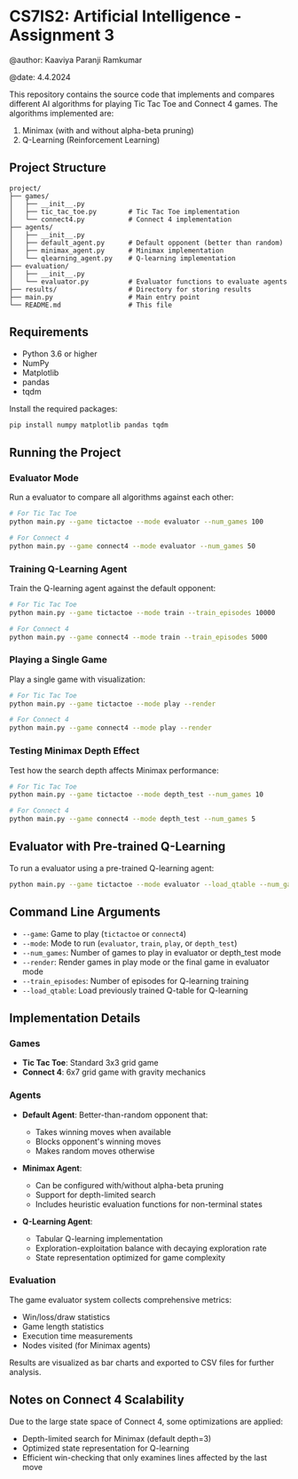 # CS7IS2: Artificial Intelligence - Assignment 3

@author: Kaaviya Paranji Ramkumar

@date: 4.4.2024

This repository contains the source code that implements and compares different AI algorithms for playing Tic Tac Toe and Connect 4 games. The algorithms implemented are:

1. Minimax (with and without alpha-beta pruning)
2. Q-Learning (Reinforcement Learning)

## Project Structure

```
project/
├── games/
│   ├── __init__.py
│   ├── tic_tac_toe.py        # Tic Tac Toe implementation
│   └── connect4.py           # Connect 4 implementation
├── agents/
│   ├── __init__.py
│   ├── default_agent.py      # Default opponent (better than random)
│   ├── minimax_agent.py      # Minimax implementation
│   └── qlearning_agent.py    # Q-learning implementation
├── evaluation/
│   ├── __init__.py
│   └── evaluator.py          # Evaluator functions to evaluate agents
├── results/                  # Directory for storing results
├── main.py                   # Main entry point
└── README.md                 # This file
```

## Requirements

- Python 3.6 or higher
- NumPy
- Matplotlib
- pandas
- tqdm

Install the required packages:

```bash
pip install numpy matplotlib pandas tqdm
```

## Running the Project

### Evaluator Mode

Run a evaluator to compare all algorithms against each other:

```bash
# For Tic Tac Toe
python main.py --game tictactoe --mode evaluator --num_games 100

# For Connect 4
python main.py --game connect4 --mode evaluator --num_games 50
```

### Training Q-Learning Agent

Train the Q-learning agent against the default opponent:

```bash
# For Tic Tac Toe
python main.py --game tictactoe --mode train --train_episodes 10000

# For Connect 4
python main.py --game connect4 --mode train --train_episodes 5000
```

### Playing a Single Game

Play a single game with visualization:

```bash
# For Tic Tac Toe
python main.py --game tictactoe --mode play --render

# For Connect 4
python main.py --game connect4 --mode play --render
```

### Testing Minimax Depth Effect

Test how the search depth affects Minimax performance:

```bash
# For Tic Tac Toe
python main.py --game tictactoe --mode depth_test --num_games 10

# For Connect 4
python main.py --game connect4 --mode depth_test --num_games 5
```

## Evaluator with Pre-trained Q-Learning

To run a evaluator using a pre-trained Q-learning agent:

```bash
python main.py --game tictactoe --mode evaluator --load_qtable --num_games 100
```

## Command Line Arguments

- `--game`: Game to play (`tictactoe` or `connect4`)
- `--mode`: Mode to run (`evaluator`, `train`, `play`, or `depth_test`)
- `--num_games`: Number of games to play in evaluator or depth_test mode
- `--render`: Render games in play mode or the final game in evaluator mode
- `--train_episodes`: Number of episodes for Q-learning training
- `--load_qtable`: Load previously trained Q-table for Q-learning

## Implementation Details

### Games

- **Tic Tac Toe**: Standard 3x3 grid game
- **Connect 4**: 6x7 grid game with gravity mechanics

### Agents

- **Default Agent**: Better-than-random opponent that:
  - Takes winning moves when available
  - Blocks opponent's winning moves
  - Makes random moves otherwise

- **Minimax Agent**:
  - Can be configured with/without alpha-beta pruning
  - Support for depth-limited search
  - Includes heuristic evaluation functions for non-terminal states

- **Q-Learning Agent**:
  - Tabular Q-learning implementation
  - Exploration-exploitation balance with decaying exploration rate
  - State representation optimized for game complexity

### Evaluation

The game evaluator system collects comprehensive metrics:
- Win/loss/draw statistics
- Game length statistics
- Execution time measurements
- Nodes visited (for Minimax agents)

Results are visualized as bar charts and exported to CSV files for further analysis.

## Notes on Connect 4 Scalability

Due to the large state space of Connect 4, some optimizations are applied:
- Depth-limited search for Minimax (default depth=3)
- Optimized state representation for Q-learning
- Efficient win-checking that only examines lines affected by the last move
